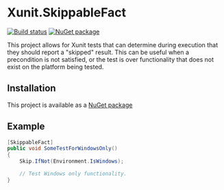 Xunit.SkippableFact
======================

[![Build status](https://ci.appveyor.com/api/projects/status/06titf9dsyu2xoms/branch/master?svg=true)](https://ci.appveyor.com/project/AArnott/xunit-skippablefact/branch/master)
[![NuGet package](https://img.shields.io/nuget/v/xunit.skippablefact.svg)](https://nuget.org/packages/xunit.skippablefact)

This project allows for Xunit tests that can determine during execution
that they should report a "skipped" result. This can be useful when
a precondition is not satisfied, or the test is over functionality that
does not exist on the platform being tested.

## Installation

This project is available as a [NuGet package][NuPkg]

## Example

```csharp
[SkippableFact]
public void SomeTestForWindowsOnly()
{
    Skip.IfNot(Environment.IsWindows);

    // Test Windows only functionality.
}
```

[NuPkg]: https://www.nuget.org/packages/Xunit.SkippableFact
